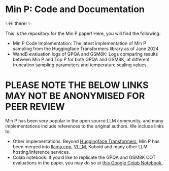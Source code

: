 # Min P: Code and Documentation
✨Hi there! ✨

This is the repository for the Min P paper! Here, you will find the following:
- Min P Code Implementation: The latest implementation of Min P sampling from the Huggingface Transformers library as of June 2024.
- WandB evaluation logs of GPQA and GSM8K: Logs comparing results between Min P and Top P for both GPQA and GSM8K, at different truncation sampling parameters and temperature scaling values.

# PLEASE NOTE THE BELOW LINKS MAY NOT BE ANONYMISED FOR PEER REVIEW

Min P has been very popular in the open source LLM community, and many implementations include references to the original authors.
We include links to:
- Other implementations: Beyond [Huggingface Transformers](https://github.com/huggingface/transformers/pull/30639), Min P has been merged into [llama.cpp](https://github.com/ggerganov/llama.cpp/pull/3841), [VLLM](https://github.com/vllm-project/vllm/pull/1642), Kobold and many other LLM hosting/inference services.
- Colab notebook: If you’d like to replicate the GPQA and GSM8K COT evaluations in the paper, you may do so at  [this Google Colab Notebook.](https://colab.research.google.com/drive/1lpBoRzw273VXOECaz8AXGJlqI3wuYrEM)
